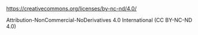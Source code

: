 https://creativecommons.org/licenses/by-nc-nd/4.0/

Attribution-NonCommercial-NoDerivatives 4.0 International (CC BY-NC-ND 4.0)
